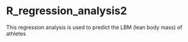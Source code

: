 # R_regression_analysis2
This regression analysis is used to predict the LBM (lean body mass) of athletes
